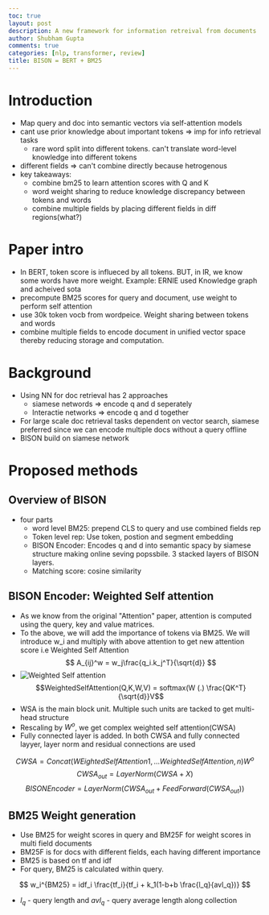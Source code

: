 ```yaml
---
toc: true
layout: post
description: A new framework for information retreival from documents
author: Shubham Gupta
comments: true
categories: [nlp, transformer, review]
title: BISON = BERT + BM25 
---
```


# Introduction
- Map query and doc into semantic vectors via self-attention models
- cant use prior knowledge about important tokens => imp for info retrieval tasks
    - rare word split into different tokens. can't translate word-level knowledge into different tokens
- different fields => can't combine directly because hetrogenous
- key takeaways:
    - combine bm25 to learn attention scores with Q and K
    - word weight sharing to reduce knowledge discrepancy between tokens and words
    - combine multiple fields by placing different fields in diff regions(what?)

# Paper intro
- In BERT, token score is influeced by all tokens. BUT, in IR, we know some words have more weight. Example: ERNIE used Knowledge graph and acheived sota
- precompute BM25 scores for query and document, use weight to perform self attention
- use 30k token vocb from wordpeice. Weight sharing between tokens and words
- combine multiple fields to encode document in unified vector space thereby reducing storage and computation. 

# Background
- Using NN for doc retrieval has 2 approaches
  - siamese networds => encode q and d seperately
  - Interactie networks => encode q and d together
- For large scale doc retrieval tasks dependent on vector search, siamese preferred since we can encode multiple docs without a query offline
- BISON build on siamese network

# Proposed methods
## Overview of BISON
- four parts
  - word level BM25: prepend CLS to query and use combined fields rep
  - Token level rep: Use token, postion and segment embedding
  - BISON Encoder: Encodes q and d into semantic spacy by siamese structure making online seving popssbile. 3 stacked layers of BISON layers.
  - Matching score: cosine similarity

## BISON Encoder: Weighted Self attention
- As we know from the original "Attention" paper, attention is computed using the query, key and value matrices. 
- To the above, we will add the importance of tokens via BM25. We will introduce w_i and multiply with above attention to get new attention score i.e Weighted Self Attention
    $$ A_{ij}^w = w_j\frac{q_i.k_j^T}{\sqrt{d}} $$
- ![Weighted Self attention]({{site.baseurl}}/images/bison/weighted_self_attention.png)
$$WeightedSelfAttention(Q,K,W,V) = softmax(W (.) \frac{QK^T}{\sqrt{d}}V$$
- WSA is the main block unit. Multiple such units are tacked to get multi-head structure
- Rescaling by $W^o$, we get complex weighted self attention(CWSA)
- Fully connected layer is added. In both CWSA and fully connected layyer, layer norm and residual connections are used

$$ CWSA = Concat(WEightedSelfAttention1,... WeightedSelfAttention, n)W^o$$
$$CWSA_{out}=LayerNorm(CWSA + X)$$
$$BISONEncoder = LayerNorm(CWSA_{out} + FeedForward(CWSA_{out}))$$

## BM25 Weight generation
- Use BM25 for weight scores in query and BM25F for weight scores in multi field documents
- BM25F is for docs with different fields, each having different importance
- BM25 is based on tf and idf
- For query, BM25 is calculated within query.

$$
w_i^{BM25} = idf_i \frac{tf_i}{tf_i + k_1(1-b+b \frac{l_q}{avl_q})}
$$
- $l_q$ - query length and $avl_q$ - query average length along collection
